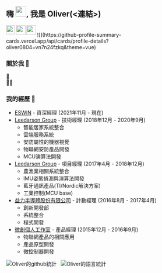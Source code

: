 ## 嗨 <img src="https://github.com/TheDudeThatCode/TheDudeThatCode/blob/master/Assets/Hi.gif" width="29px">, 我是 Oliver(<連結>) 
<!--
**username/username** 是一個✨ _特別_ ✨ 的存儲庫，因為它的 `README.md`（此文件）出現在你的 GitHub 個人資訊頁上。

這裡有一些可以開始的點子:

- 🔭 我正在做的項目是 ...
- 🌱 我正在學習 ...
- 👯 我正在尋找合作的項目 ...
- 🤔 我正在尋找的幫助是 ...
- 💬 你可以問我關於 ...
- 📫 如何聯繫我: ...
- 😄 我的代名詞: ...
- ⚡ 有趣的事實: ...
-->


<a href="www.linkedin.com/in/">
  <img align="left" width="24px" src="https://cdn.jsdelivr.net/npm/simple-icons@v3/icons/linkedin.svg"  />
</a>

<a href="icetzsr@gmail.com">
  <img align="left" width="26px" src="https://cdn.jsdelivr.net/npm/simple-icons@v3/icons/gmail.svg" />
</a>
<a href="https://www.youtube.com/@bashcat987">
  <img align="left" width="26px" src="https://cdn.jsdelivr.net/npm/simple-icons@v3/icons/youtube.svg" />
</a>


<br />
![](https://github-profile-summary-cards.vercel.app/api/cards/profile-details?oliver0804=vn7n24fzkq&theme=vue)


### 關於我 🚀
🌱 </br>
👨‍💻 </br>

### 我的經歷 🙌
- [ESWIN](https://www.eswin.com/) - 資深經理 (2021年11月 - 現在)
- [Leedarson Group](https://www.leedarson.com/) - 技術經理 (2018年12月 - 2020年9月)
  - 智能居家系統整合
  - 雲端服務系統
  - 安防屬性的機器視覺
  - 物聯網安防產品開發
  - MCU演算法開發
- [Leedarson Group](https://www.leedarson.com/) - 項目經理 (2017年4月 - 2018年12月)
  - 農漁業相關系統整合
  - IMU姿態偵測與演算法開發
  - 藍牙通訊產品(TI/Nordic解決方案)
  - 工業控制(MCU base)
- [益力半導體股份有限公司](<公司網址>) - 計數經理 (2016年8月 - 2017年4月)
  - 創新開發部
  - 系統整合
  - 程式開發
- [微創個人工作室](<公司網址>) - 產品經理 (2015年12月 - 2016年9月)
  - 物聯網產品的相關應用
  - 產品原型開發
  - 微控制器開發


![Oliver的github統計](https://github-readme-stats.vercel.app/api?username=oliver0840&show_icons=true&hide_border=true)&nbsp;&nbsp;
![Oliver的語言統計](https://github-readme-stats-eight-theta.vercel.app/api/top-langs/?username=oliver0840&layout=compact&langs_count=8&hide_border=true)

<br />

<br/>

